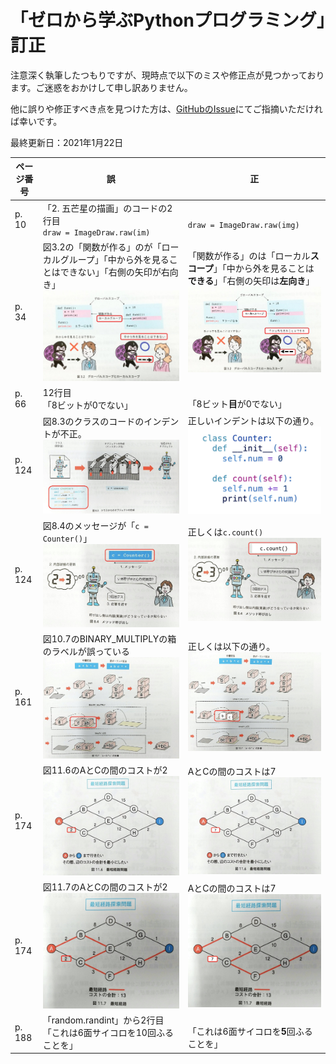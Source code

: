 # 「ゼロから学ぶPythonプログラミング」訂正

<!-- 
pandocでHTMLを作成した後、tableのwidth指定を削除しなければならない。
-->

注意深く執筆したつもりですが、現時点で以下のミスや修正点が見つかっております。ご迷惑をおかけして申し訳ありません。

他に誤りや修正すべき点を見つけた方は、[GitHubのIssue](https://github.com/kaityo256/python_zero/issues)にてご指摘いただければ幸いです。

最終更新日：2021年1月22日

| ページ番号 | 誤 | 正 |
| ---  | --- | --- |
| p. 10 | 「2. 五芒星の描画」のコードの2行目 <br>`draw = ImageDraw.raw(im)` | <br> `draw = ImageDraw.raw(img)`|
| p. 34 | 図3.2の「関数が作る」のが「ローカルグループ」「中から外を見ることはできない」「右側の矢印が右向き」<BR> ![図3.2誤](fig/fig03_2_error.jpg)|「関数が作る」のは「ローカル**スコープ**」「中から外を見ることは**できる**」「右側の矢印は**左向き**」<BR>![図3.2正](fig/fig03_2_correct.jpg)|
| p. 66 | 12行目 <br>「8ビットが0でない」 | <br>「8ビット**目**が0でない」 |
| p. 124| 図8.3のクラスのコードのインデントが不正。 <br> ![図8.3誤](fig/fig08_3_error.jpg)| 正しいインデントは以下の通り。<br> ![図8.3正](fig/fig08_3_correct.jpg)|
| p. 124| 図8.4のメッセージが「`c = Counter()`」 <br> ![図8.4誤](fig/fig08_4_error.jpg)| 正しくは`c.count()` <br> ![図8.4正しい](fig/fig08_4_correct.jpg)|
| p. 161| 図10.7のBINARY_MULTIPLYの箱のラベルが誤っている<br> ![図10.7誤](fig/fig10_7_error.jpg) | 正しくは以下の通り。<br> ![図10.7正](fig/fig10_7_correct.jpg) |
| p. 174| 図11.6のAとCの間のコストが2 ![図11.6誤](fig/fig11_6_error.jpg) |AとCの間のコストは7 ![図11.6正](fig/fig11_6_correct.jpg)  |
| p. 174| 図11.7のAとCの間のコストが2 ![図11.7誤](fig/fig11_7_error.jpg) |AとCの間のコストは7 ![図11.6正](fig/fig11_7_correct.jpg)  |
| p. 188| 「random.randint」から2行目<br>「これは6面サイコロを10回ふることを」| <br>「これは6面サイコロを**5**回ふることを」
